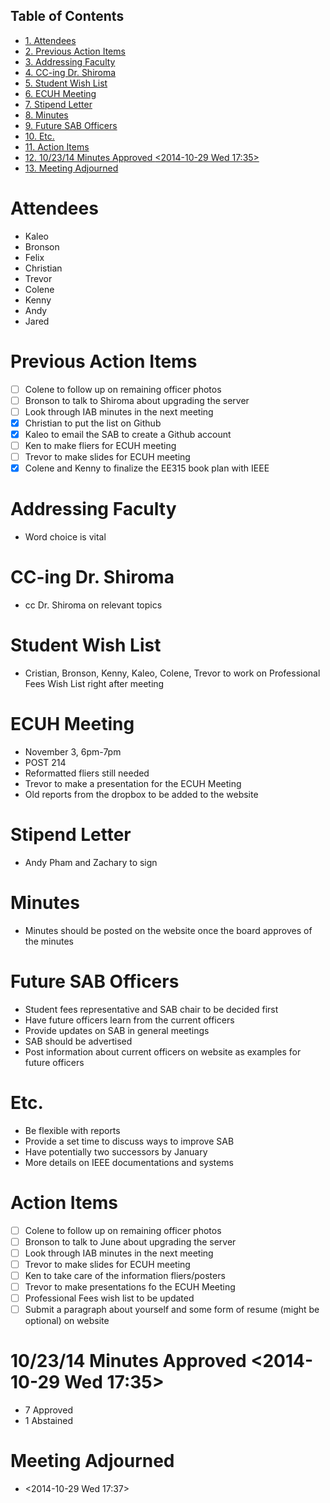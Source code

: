 <div id="table-of-contents">
<h2>Table of Contents</h2>
<div id="text-table-of-contents">
<ul>
<li><a href="#sec-1">1. Attendees</a></li>
<li><a href="#sec-2">2. Previous Action Items</a></li>
<li><a href="#sec-3">3. Addressing Faculty</a></li>
<li><a href="#sec-4">4. CC-ing Dr. Shiroma</a></li>
<li><a href="#sec-5">5. Student Wish List</a></li>
<li><a href="#sec-6">6. ECUH Meeting</a></li>
<li><a href="#sec-7">7. Stipend Letter</a></li>
<li><a href="#sec-8">8. Minutes</a></li>
<li><a href="#sec-9">9. Future SAB Officers</a></li>
<li><a href="#sec-10">10. Etc.</a></li>
<li><a href="#sec-11">11. Action Items</a></li>
<li><a href="#sec-12">12. 10/23/14 Minutes Approved <span class="timestamp-wrapper"><span class="timestamp">&lt;2014-10-29 Wed 17:35&gt;</span></span></a></li>
<li><a href="#sec-13">13. Meeting Adjourned</a></li>
</ul>
</div>
</div>

# Attendees<a id="sec-1" name="sec-1"></a>

-   Kaleo
-   Bronson
-   Felix
-   Christian
-   Trevor
-   Colene
-   Kenny
-   Andy
-   Jared

# Previous Action Items<a id="sec-2" name="sec-2"></a>

-   [ ] Colene to follow up on remaining officer photos
-   [ ] Bronson to talk to Shiroma about upgrading the server
-   [ ] Look through IAB minutes in the next meeting
-   [X] Christian to put the list on Github
-   [X] Kaleo to email the SAB to create a Github account
-   [ ] Ken to make fliers for ECUH meeting
-   [ ] Trevor to make slides for ECUH meeting
-   [X] Colene and Kenny to finalize the EE315 book plan with IEEE

# Addressing Faculty<a id="sec-3" name="sec-3"></a>

-   Word choice is vital

# CC-ing Dr. Shiroma<a id="sec-4" name="sec-4"></a>

-   cc Dr. Shiroma on relevant topics

# Student Wish List<a id="sec-5" name="sec-5"></a>

-   Cristian, Bronson, Kenny, Kaleo, Colene, Trevor to work on Professional Fees Wish List right after meeting

# ECUH Meeting<a id="sec-6" name="sec-6"></a>

-   November 3, 6pm-7pm
-   POST 214
-   Reformatted fliers still needed
-   Trevor to make a presentation for the ECUH Meeting
-   Old reports from the dropbox to be added to the website

# Stipend Letter<a id="sec-7" name="sec-7"></a>

-   Andy Pham and Zachary to sign

# Minutes<a id="sec-8" name="sec-8"></a>

-   Minutes should be posted on the website once the board approves of the minutes

# Future SAB Officers<a id="sec-9" name="sec-9"></a>

-   Student fees representative and SAB chair to be decided first
-   Have future officers learn from the current officers
-   Provide updates on SAB in general meetings
-   SAB should be advertised
-   Post information about current officers on website as examples for future officers

# Etc.<a id="sec-10" name="sec-10"></a>

-   Be flexible with reports
-   Provide a set time to discuss ways to improve SAB
-   Have potentially two successors by January
-   More details on IEEE documentations and systems

# Action Items<a id="sec-11" name="sec-11"></a>

-   [ ] Colene to follow up on remaining officer photos
-   [ ] Bronson to talk to June about upgrading the server
-   [ ] Look through IAB minutes in the next meeting
-   [ ] Trevor to make slides for ECUH meeting
-   [ ] Ken to take care of the information fliers/posters
-   [ ] Trevor to make presentations fo the ECUH Meeting
-   [ ] Professional Fees wish list to be updated
-   [ ] Submit a paragraph about yourself and some form of resume (might be optional) on website

# 10/23/14 Minutes Approved <span class="timestamp-wrapper"><span class="timestamp">&lt;2014-10-29 Wed 17:35&gt;</span></span><a id="sec-12" name="sec-12"></a>

-   7 Approved
-   1 Abstained

# Meeting Adjourned<a id="sec-13" name="sec-13"></a>

-   <span class="timestamp-wrapper"><span class="timestamp">&lt;2014-10-29 Wed 17:37&gt;</span></span>
